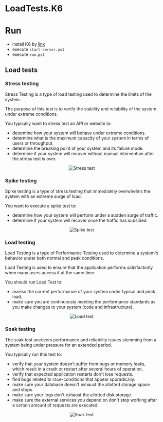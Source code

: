 # LoadTests.K6

# Run

* install K6 by [link](https://k6.io/docs/getting-started/installation/)
* execute `start-server.ps1`
* execute `run.ps1`

## Load tests

### Stress testing

Stress Testing is a type of load testing used to determine the limits of the system. 

The purpose of this test is to verify the stability and reliability of the system under extreme conditions.

You typically want to stress test an API or website to:

* determine how your system will behave under extreme conditions.
* determine what is the maximum capacity of your system in terms of users or throughput.
* determine the breaking point of your system and its failure mode.
* determine if your system will recover without manual intervention after the stress test is over.

<p align="center">
    <img alt="Stress test" src="https://raw.githubusercontent.com/iamprovidence/WebAppTests/master/docs/images/load-testing/stress-test.png" />
</p>

### Spike testing

Spike testing is a type of stress testing that immediately overwhelms the system with an extreme surge of load.

You want to execute a spike test to:

* determine how your system will perform under a sudden surge of traffic.
* determine if your system will recover once the traffic has subsided.

<p align="center">
    <img alt="Spike test" src="https://raw.githubusercontent.com/iamprovidence/WebAppTests/master/docs/images/load-testing/spike-test.png" />
</p>

### Load testing

Load Testing is a type of Performance Testing used to determine a system's behavior under both normal and peak conditions.

Load Testing is used to ensure that the application performs satisfactorily when many users access it at the same time.

You should run Load Test to:

* assess the current performance of your system under typical and peak load.
* make sure you are continuously meeting the performance standards as you make changes to your system (code and infrastructure).

<p align="center">
    <img alt="Load test" src="https://raw.githubusercontent.com/iamprovidence/WebAppTests/master/docs/images/load-testing/load-test.png" />
</p>

### Soak testing

The soak test uncovers performance and reliability issues stemming from a system being under pressure for an extended period.

You typically run this test to:

* verify that your system doesn't suffer from bugs or memory leaks, which result in a crash or restart after several hours of operation.
* verify that expected application restarts don't lose requests.
* find bugs related to race-conditions that appear sporadically.
* make sure your database doesn't exhaust the allotted storage space and stops.
* make sure your logs don't exhaust the allotted disk storage.
* make sure the external services you depend on don't stop working after a certain amount of requests are executed.

<p align="center">
    <img alt="Soak test" src="https://raw.githubusercontent.com/iamprovidence/WebAppTests/master/docs/images/load-testing/soak-test.png" />
</p>
